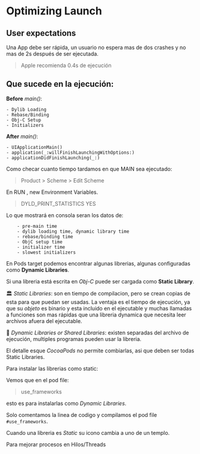# Optimizing Launch

## User expectations

Una App debe ser rápida, un usuario no espera mas de dos crashes y no mas de 2s después de ser ejecutada.

> Apple recomienda 0.4s de ejecución


## Que sucede en la ejecución:

**Before** *main()*:

	- Dylib Loading
	- Rebase/Binding
	- Obj-C Setup
	- Initializers

**After** *main()*:

	- UIApplicationMain()
	- application(_:willFinishLaunchingWithOptions:)
	- applicationDidFinishLaunching(_:)


Como checar cuanto tiempo tardamos en que MAIN sea ejecutado:

> Product > Scheme > Edit Scheme

En RUN , new Environment Variables.

> DYLD_PRINT_STATISTICS YES


Lo que mostrará en consola seran los datos de:

```
	- pre-main time
	- dylib loading time, dynamic library time
	- rebase/binding time
	- ObjC setup time
	- initializer time
	- slowest initializers 
```

En Pods target podemos encontrar algunas librerias, algunas configuradas como **Dynamic Libraries**.

Si una libreria está escrita en *Obj-C* puede ser cargada como **Static Library**.


🏛 *Static Libraries*: son en tiempo de compilacion, pero se crean copias de esta para que puedan ser usadas.
La ventaja es el tiempo de ejecución, ya que su *objeto* es binario y esta incluido en el ejecutable y muchas llamadas a funciones son mas rápidas que una libreria dynamica que necesita leer archivos afuera del ejecutable.

 💼 *Dynamic Libraries or Shared Libraries*: existen separadas del archivo de ejecución, multiples programas pueden usar la libreria.


El detalle esque *CocoaPods* no permite combiarlas, asi que deben ser todas Static Libraries.

Para instalar las librerias como static:

Vemos que en el pod file:

> use_frameworks

esto es para instalarlas como *Dynamic Libraries*.

Solo comentamos la linea de codigo y compilamos el pod file `#use_frameworks`.

Cuando una libreria es *Static* su icono cambia a uno de un templo.


Para mejorar procesos en Hilos/Threads